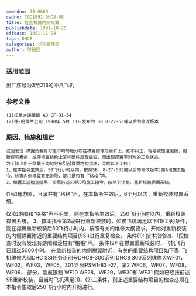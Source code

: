 ```yaml
---
amendno: 39-0669
cadno: CAD1991-DHC8-08
title: 检查机翼内侧襟翼
publishdate: 1991-10-25
effdate: 1991-11-04
tags: DHC8
categories: 华东管理局
author: 邬纪召
---
```


### 适用范围 
出厂序号为3至216的冲八飞机

<!--more-->
### 参考文件
    (1)加拿大运输部 AD CF-91-34 
    (2)德·哈维兰公司 1990年 5月 11日发布的 SB 8-27-53或以后的修改版本

### 原因、措施和规定 
    试验发现:襟翼负载有可能不均匀地分布在襟翼的球形丝杆上，如不纠正，将导致加速磨损，缩短疲劳寿命，或使襟翼结构上某些部件超载破裂，而出现襟翼不对称的工作状态。 
    为了防止由于负载不均匀分布引起襟翼结构损坏，完成以下工作: 
    1、在本指令生效后，50飞行小时以内，按照SB  8-27-53(或以后的修改版本)第A段施工指令，检查内侧襟翼有无游隙，滚柱是否有 “格格”声。 
    2、根据上述检查结果，按照前述SB第B段施工指令，按以下计划，重新校装襟翼系统。 
(1)如有游隙，且滚柱有“格格”声，在本指令生效后，6个月以内，重新校装襟翼系统。 
  
(2)如游隙和“格格”声不明显，则在本指令生效后，250飞行小时以内，重新校装襟翼系统。 
3、按本指令第2段进行重新校装时，如该飞机满足以下(1)(2)两条件，则在襟翼重新校装后50飞行小时内，按照有关的维修大纲要求，开始对重新校装的内侧襟翼附近的重要结构项目(SSI)进行重复检查。
 条件(1): 按本指令四、1段检查时没有发现有游隙和滚柱有“格格”声。 条件(2):        在襟翼重新校装时，飞机飞行已超过5000小时。
 在重新校装的内侧襟翼附近，有关的重要结构项目如下表: 
飞 机维修大纲DHC SSI任务识别号DHC8-300系列 DHC8 300系列维修大WF01，WF02，WF03，WF05，301型 纲PSM1-83 -27，第2 WF06，WF07，WF08，WF09，
部分，适航限制 	WF10 WF28，WF29，WF30和 WF31 
    假如已经按前述SB重新校装，且当时飞机满足(1)、(2)二条件，则上述重要结构项目的检查必须在本指令生效后250飞行小时内开始进行。

